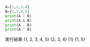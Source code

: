 ```python
A={1,2,3,4}
B={2,3,4,5}
print(A | B)
print(A & B)
print(A - B)
print(A ^ B)
```
実行結果
{1, 2, 3, 4, 5}
{2, 3, 4}
{1}
{1, 5}
